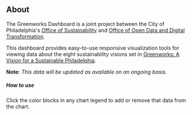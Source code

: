 
## About

The Greenworks Dashboard is a joint project between the City of Philadelphia's [Office of Sustainability](https://beta.phila.gov/departments/office-of-sustainability/programs/greenworks/) and [Office of Open Data and Digital Transformation](https://beta.phila.gov/departments/office-of-the-chief-administrative-officer/functions/office-of-open-data-and-digital-transformation/).

This dashboard provides easy-to-use responsive visualization tools for viewing data about the eight sustainability visions set in [Greenworks: A Vision for a Sustainable Philadelphia](https://beta.phila.gov/documents/greenworks-a-vision-for-a-sustainable-philadelphia/).


**Note:** _This data will be updated as available on an ongoing basis._

##### How to use
Click the color blocks in any chart legend to add or remove that data from the chart.
